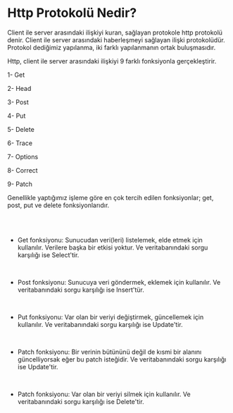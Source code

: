 # Http Protokolü Nedir?
<p>
Client ile server arasındaki ilişkiyi kuran, sağlayan protokole http protokolü denir. Client ile server arasındaki haberleşmeyi sağlayan ilişki protokolüdür. Protokol dediğimiz yapılanma, iki farklı yapılanmanın ortak buluşmasıdır.
</p>
<p>
Http, client ile server arasındaki ilişkiyi 9 farklı fonksiyonla gerçekleştirir.
</p>
<p>1- Get</p>
<p>2- Head</p>
<p>3- Post</p>
<p>4- Put</p>
<p>5- Delete</p>
<p>6- Trace</p>
<p>7- Options</p>
<p>8- Correct</p>
<p>9- Patch</p>
<p>
Genellikle yaptığımız işleme göre en çok tercih edilen fonksiyonlar; get, post, put ve delete fonksiyonlarıdır.
</p>
<br><br>

* Get fonksiyonu: Sunucudan veri(leri) listelemek, elde etmek için kullanılır. Verilere başka bir etkisi yoktur. Ve veritabanındaki sorgu karşılığı ise Select'tir.
<br>

* Post fonksiyonu: Sunucuya veri göndermek, eklemek için kullanılır. Ve veritabanındaki sorgu karşılığı ise Insert'tür.
<br>

* Put fonksiyonu: Var olan bir veriyi değiştirmek, güncellemek için kullanılır. Ve veritabanındaki sorgu karşılığı ise Update'tir.
<br>

* Patch fonksiyonu: Bir verinin bütününü değil de kısmi bir alanını güncelliyorsak eğer bu patch isteğidir. Ve veritabanındaki sorgu karşılığı ise Update'tir.
<br>

* Patch fonksiyonu: Var olan bir veriyi silmek için kullanılır. Ve veritabanındaki sorgu karşılığı ise Delete'tir.
<br>